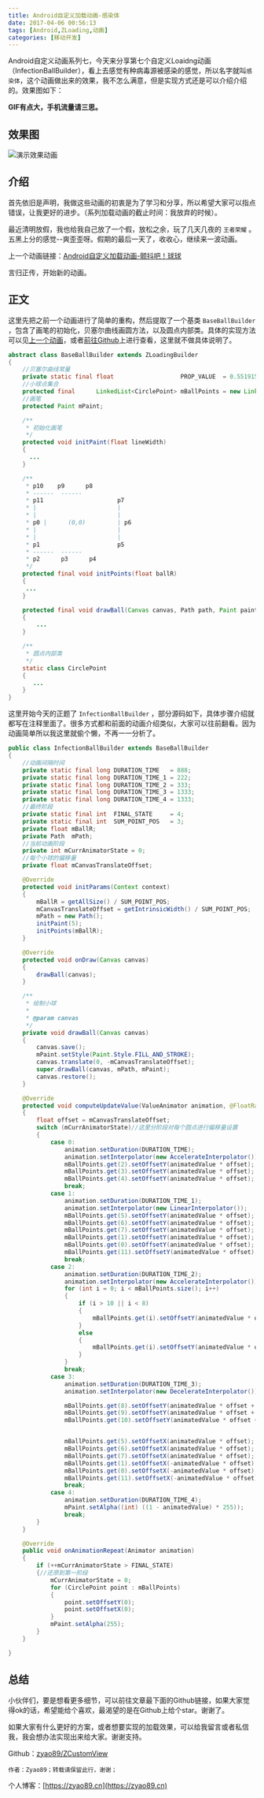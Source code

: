 ```yaml
---
title: Android自定义加载动画-感染体
date: 2017-04-06 00:56:13
tags: [Android,ZLoading,动画]
categories: [移动开发]
---
```

Android自定义动画系列七，今天来分享第七个自定义Loaidng动画（InfectionBallBuilder），看上去感觉有种病毒源被感染的感觉，所以名字就叫`感染体`，这个动画做出来的效果，我不怎么满意，但是实现方式还是可以介绍介绍的。效果图如下：

**GIF有点大，手机流量请三思。**

<!-- more -->

## 效果图

![演示效果动画](./infection_ball.gif)

## 介绍

首先依旧是声明，我做这些动画的初衷是为了学习和分享，所以希望大家可以指点错误，让我更好的进步。（系列加载动画的截止时间：我放弃的时候）。

最近清明放假，我也给我自己放了一个假，放松之余，玩了几天几夜的 `王者荣耀` 。 五黑上分的感觉--爽歪歪呀。假期的最后一天了，收收心，继续来一波动画。

上一个动画链接：[Android自定义加载动画-颤抖吧！球球](https://zyao89.cn/2017/03/27/Android自定义加载动画-颤抖吧！球球/)

言归正传，开始新的动画。

## 正文

这里先把之前一个动画进行了简单的重构，然后提取了一个基类 `BaseBallBuilder` ，包含了画笔的初始化，贝塞尔曲线画圆方法，以及圆点内部类。具体的实现方法可以见[上一个动画](https://zyao89.cn/2017/03/27/Android自定义加载动画-颤抖吧！球球/)，或者[前往Github](https://github.com/zyao89/ZCustomView)上进行查看，这里就不做具体说明了。

```java
abstract class BaseBallBuilder extends ZLoadingBuilder
{
    //贝塞尔曲线常量
    private static final float                   PROP_VALUE  = 0.551915024494f;
    //小球点集合
    protected final      LinkedList<CirclePoint> mBallPoints = new LinkedList<>();
    //画笔
    protected Paint mPaint;

    /**
     * 初始化画笔
     */
    protected void initPaint(float lineWidth)
    {
      ...
    }

    /**
     * p10    p9      p8
     * ------  ------
     * p11                     p7
     * |                       |
     * |                       |
     * p0 |      (0,0)         | p6
     * |                       |
     * |                       |
     * p1                      p5
     * ------  ------
     * p2      p3      p4
     */
    protected final void initPoints(float ballR)
    {
     ...
    }

    protected final void drawBall(Canvas canvas, Path path, Paint paint)
    {
        ...
    }

    /**
     * 圆点内部类
     */
    static class CirclePoint
    {
       ...
    }
}
```

这里开始今天的正题了 `InfectionBallBuilder` ，部分源码如下，具体步骤介绍就都写在注释里面了。很多方式都和前面的动画介绍类似，大家可以往前翻看。因为动画简单所以我这里就偷个懒，不再一一分析了。

```java
public class InfectionBallBuilder extends BaseBallBuilder
{
    //动画间隔时间
    private static final long DURATION_TIME   = 888;
    private static final long DURATION_TIME_1 = 222;
    private static final long DURATION_TIME_2 = 333;
    private static final long DURATION_TIME_3 = 1333;
    private static final long DURATION_TIME_4 = 1333;
    //最终阶段
    private static final int  FINAL_STATE     = 4;
    private static final int  SUM_POINT_POS   = 3;
    private float mBallR;
    private Path  mPath;
    //当前动画阶段
    private int mCurrAnimatorState = 0;
    //每个小球的偏移量
    private float mCanvasTranslateOffset;

    @Override
    protected void initParams(Context context)
    {
        mBallR = getAllSize() / SUM_POINT_POS;
        mCanvasTranslateOffset = getIntrinsicWidth() / SUM_POINT_POS;
        mPath = new Path();
        initPaint(5);
        initPoints(mBallR);
    }

    @Override
    protected void onDraw(Canvas canvas)
    {
        drawBall(canvas);
    }

    /**
     * 绘制小球
     *
     * @param canvas
     */
    private void drawBall(Canvas canvas)
    {
        canvas.save();
        mPaint.setStyle(Paint.Style.FILL_AND_STROKE);
        canvas.translate(0, -mCanvasTranslateOffset);
        super.drawBall(canvas, mPath, mPaint);
        canvas.restore();
    }

    @Override
    protected void computeUpdateValue(ValueAnimator animation, @FloatRange(from = 0.0, to = 1.0) float animatedValue)
    {
        float offset = mCanvasTranslateOffset;
        switch (mCurrAnimatorState)//这里分阶段对每个圆点进行偏移量设置
        {
            case 0:
                animation.setDuration(DURATION_TIME);
                animation.setInterpolator(new AccelerateInterpolator());
                mBallPoints.get(2).setOffsetY(animatedValue * offset);
                mBallPoints.get(3).setOffsetY(animatedValue * offset);
                mBallPoints.get(4).setOffsetY(animatedValue * offset);
                break;
            case 1:
                animation.setDuration(DURATION_TIME_1);
                animation.setInterpolator(new LinearInterpolator());
                mBallPoints.get(5).setOffsetY(animatedValue * offset);
                mBallPoints.get(6).setOffsetY(animatedValue * offset);
                mBallPoints.get(7).setOffsetY(animatedValue * offset);
                mBallPoints.get(1).setOffsetY(animatedValue * offset);
                mBallPoints.get(0).setOffsetY(animatedValue * offset);
                mBallPoints.get(11).setOffsetY(animatedValue * offset);
                break;
            case 2:
                animation.setDuration(DURATION_TIME_2);
                animation.setInterpolator(new AccelerateInterpolator());
                for (int i = 0; i < mBallPoints.size(); i++)
                {
                    if (i > 10 || i < 8)
                    {
                        mBallPoints.get(i).setOffsetY(animatedValue * offset + offset);
                    }
                    else
                    {
                        mBallPoints.get(i).setOffsetY(animatedValue * offset);
                    }
                }
                break;
            case 3:
                animation.setDuration(DURATION_TIME_3);
                animation.setInterpolator(new DecelerateInterpolator());

                mBallPoints.get(8).setOffsetY(animatedValue * offset + offset);
                mBallPoints.get(9).setOffsetY(animatedValue * offset + offset);
                mBallPoints.get(10).setOffsetY(animatedValue * offset + offset);


                mBallPoints.get(5).setOffsetX(animatedValue * offset);
                mBallPoints.get(6).setOffsetX(animatedValue * offset);
                mBallPoints.get(7).setOffsetX(animatedValue * offset);
                mBallPoints.get(1).setOffsetX(-animatedValue * offset);
                mBallPoints.get(0).setOffsetX(-animatedValue * offset);
                mBallPoints.get(11).setOffsetX(-animatedValue * offset);
                break;
            case 4:
                animation.setDuration(DURATION_TIME_4);
                mPaint.setAlpha((int) ((1 - animatedValue) * 255));
                break;
        }
    }

    @Override
    public void onAnimationRepeat(Animator animation)
    {
        if (++mCurrAnimatorState > FINAL_STATE)
        {//还原到第一阶段
            mCurrAnimatorState = 0;
            for (CirclePoint point : mBallPoints)
            {
                point.setOffsetY(0);
                point.setOffsetX(0);
            }
            mPaint.setAlpha(255);
        }
    }

}
```

## 总结

小伙伴们，要是想看更多细节，可以前往文章最下面的Github链接，如果大家觉得ok的话，希望能给个喜欢，最渴望的是在Github上给个star。谢谢了。

如果大家有什么更好的方案，或者想要实现的加载效果，可以给我留言或者私信我，我会想办法实现出来给大家。谢谢支持。

Github：[zyao89/ZCustomView](https://github.com/zyao89/ZCustomView)

`作者：Zyao89；转载请保留此行，谢谢；`

个人博客：[https://zyao89.cn](https://zyao89.cn)
